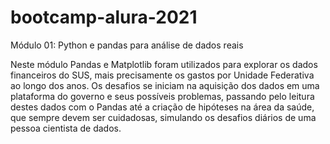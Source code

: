 # bootcamp-alura-2021

Módulo 01: Python e pandas para análise de dados reais

Neste módulo Pandas e Matplotlib foram utilizados para explorar os dados financeiros do SUS, 
mais precisamente os gastos por Unidade Federativa ao longo dos anos. Os desafios se iniciam na aquisição dos dados em 
uma plataforma do governo e seus possíveis problemas, passando pelo 
leitura destes dados com o Pandas até a criação de hipóteses na área da saúde, que sempre devem ser cuidadosas, 
simulando os desafios diários de uma pessoa cientista de dados.

